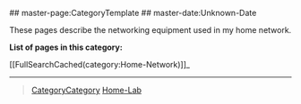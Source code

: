  \#\# master-page:CategoryTemplate \#\# master-date:Unknown-Date

These pages describe the networking equipment used in my home network.

**List of pages in this category:**

[[FullSearchCached(category:Home-Network)]]\_

* * * * *

> [CategoryCategory](../CategoryCategory) [Home-Lab](../Home-Lab)

